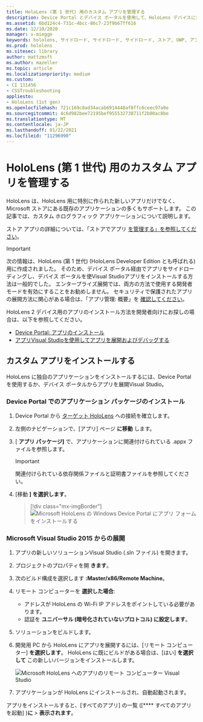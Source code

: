 ```yaml
---
title: HoloLens (第 1 世代) 用のカスタム アプリを管理する
description: Device Portal とデバイス ポータルを使用して、HoloLens デバイスにカスタム ホログラフィック アプリをインストール、アンインストール、サイド ロードする方法Visual Studio。
ms.assetid: 6bd124c4-731c-4bcc-86c7-23f9b67ff616
ms.date: 12/10/2020
manager: v-miegge
keywords: hololens, サイドロード, サイドロード, サイドロード, ストア, UWP, アプリ, インストール
ms.prod: hololens
ms.sitesec: library
author: mattzmsft
ms.author: mazeller
ms.topic: article
ms.localizationpriority: medium
ms.custom:
- CI 111456
- CSSTroubleshooting
appliesto:
- HoloLens (1st gen)
ms.openlocfilehash: 721c169c8ad34acab6914448af8ffc6ceec97a0e
ms.sourcegitcommit: 4c6d982bee72195bef955532738711f2b00ac8be
ms.translationtype: MT
ms.contentlocale: ja-JP
ms.lasthandoff: 01/22/2021
ms.locfileid: "11296990"
---
```

# HoloLens (第 1 世代) 用のカスタム アプリを管理する

HoloLens は、HoloLens 用に特別に作られた新しいアプリだけでなく、Microsoft ストアにある既存のアプリケーションの多くもサポートします。 この記事では、カスタム ホログラフィック アプリケーションについて説明します。  

ストア アプリの詳細については、「ストアでアプリ [を管理する」を参照してください](holographic-store-apps.md)。

> [!IMPORTANT]
> 次の情報は、HoloLens (第 1 世代) (HoloLens Developer Edition とも呼ばれる) 用に作成されました。 そのため、デバイス ポータル経由でアプリをサイドローディングし、デバイス ポータルを使Visual Studioアプリをインストールする方法は一般的でした。 エンタープライズ展開では、両方の方法で使用する開発者モードを有効にすることをお勧めしません。 セキュリティで保護されたアプリの展開方法に関心がある場合は、「アプリ管理: 概要」を [確認してください](app-deploy-overview.md)。
>
> HoloLens 2 デバイス用のアプリのインストール方法を開発者向けにお探しの場合は、以下を参照してください。
> - [Device Portal: アプリのインストール](https://docs.microsoft.com/windows/mixed-reality/develop/platform-capabilities-and-apis/using-the-windows-device-portal#installing-an-app)
> - [アプリVisual Studioを使用してアプリを展開およびデバッグする](https://docs.microsoft.com/windows/mixed-reality/develop/platform-capabilities-and-apis/using-visual-studio)

## カスタム アプリをインストールする

HoloLens に独自のアプリケーションをインストールするには、Device Portal を使用するか、デバイス ポータルからアプリを展開Visual Studio。

### Device Portal でのアプリケーション パッケージのインストール

1. Device Portal から [ターゲット HoloLens](https://docs.microsoft.com/windows/mixed-reality/using-the-windows-device-portal) への接続を確立します。

1. 左側のナビゲーションで、[アプリ] ページ **に移動** します。

1. [ **アプリ パッケージ]** で、アプリケーションに関連付けられている .appx ファイルを参照します。

   > [!IMPORTANT]
   > 関連付けられている依存関係ファイルと証明書ファイルを参照してください。

1. [移動 **] を選択します**。

   > [!div class="mx-imgBorder"]
   > ![Microsoft HoloLens の Windows Device Portal にアプリ フォームをインストールする](images/deviceportal-appmanager.jpg)

### Microsoft Visual Studio 2015 からの展開

1. アプリの新しいソリューションVisual Studio (.sln ファイル) を開きます。

1. プロジェクトのプロパティを開 **きます**。

1. 次のビルド構成を選択します **:Master/x86/Remote Machine**。

1. リモート コンピューターを **選択した場合**:
   - アドレスが HoloLens の Wi-Fi IP アドレスをポイントしている必要があります。
   - 認証を **ユニバーサル (暗号化されていないプロトコル) に設定します**。
   
1. ソリューションをビルドします。

1. 開発用 PC から HoloLens にアプリを展開するには、[リモート コンピューター] **を選択します**。 HoloLens に既にビルドがある場合は、[はい] **を選択して** この新しいバージョンをインストールします。  

   ![Microsoft HoloLens へのアプリのリモート コンピューター Visual Studio](images/vs2015-remotedeployment.jpg)  
   
1. アプリケーションが HoloLens にインストールされ、自動起動されます。

アプリをインストールすると、[すべてのアプリ] の一覧 ([**** すべてのアプリを起動] )**に**  >  **表示されます**。

